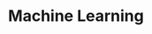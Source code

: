 ﻿---
layout: posts_by_category
categories: machine_learning
title: Machine Learning
permalink: /category/machine_learning
---
